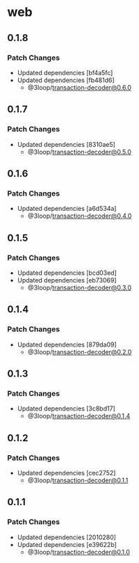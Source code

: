 # web

## 0.1.8

### Patch Changes

-   Updated dependencies [bf4a5fc]
-   Updated dependencies [fb481d6]
    -   @3loop/transaction-decoder@0.6.0

## 0.1.7

### Patch Changes

-   Updated dependencies [8310ae5]
    -   @3loop/transaction-decoder@0.5.0

## 0.1.6

### Patch Changes

-   Updated dependencies [a6d534a]
    -   @3loop/transaction-decoder@0.4.0

## 0.1.5

### Patch Changes

-   Updated dependencies [bcd03ed]
-   Updated dependencies [eb73069]
    -   @3loop/transaction-decoder@0.3.0

## 0.1.4

### Patch Changes

-   Updated dependencies [879da09]
    -   @3loop/transaction-decoder@0.2.0

## 0.1.3

### Patch Changes

-   Updated dependencies [3c8bd17]
    -   @3loop/transaction-decoder@0.1.4

## 0.1.2

### Patch Changes

-   Updated dependencies [cec2752]
    -   @3loop/transaction-decoder@0.1.1

## 0.1.1

### Patch Changes

-   Updated dependencies [2010280]
-   Updated dependencies [e39622b]
    -   @3loop/transaction-decoder@0.1.0
